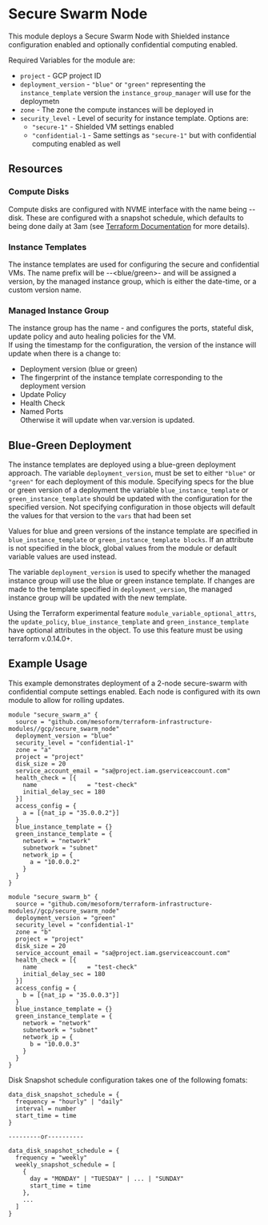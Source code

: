 # Secure Swarm Node

This module deploys a Secure Swarm Node with Shielded instance configuration enabled 
and optionally confidential computing enabled.

Required Variables for the module are:
* `project` - GCP project ID
* `deployment_version` - `"blue"` or `"green"` representing the `instance_template` version the `instance_group_manager` will use for the deploymetn
* `zone` - The zone the compute instances will be deployed in
* `security_level` - Level of security for instance template. Options are:
  * `"secure-1"` - Shielded VM settings enabled
  * `"confidential-1` - Same settings as `"secure-1"` but with confidential computing enabled as well

## Resources
### Compute Disks
Compute disks are configured with NVME interface with the name being <name>-<zone>-disk. These are configured with a snapshot schedule, which defaults to being done daily at 3am 
(see [Terraform Documentation](https://registry.terraform.io/providers/hashicorp/google/latest/docs/resources/compute_resource_policy) for more details).

### Instance Templates
The instance templates are used for configuring the secure and confidential VMs. The name prefix will be <name>-<zone>-<blue/green>- and will be assigned a version, by the managed instance group, which is either the date-time, or a custom version name.

### Managed Instance Group
The instance group has the name <name>-<zone> and configures the ports, stateful disk, update policy and auto healing policies for the VM.  
If using the timestamp for the configuration, the version of the instance will update when there is a change to:
* Deployment version (blue or green)
* The fingerprint of the instance template corresponding to the deployment version
* Update Policy
* Health Check
* Named Ports  
Otherwise it will update when var.version is updated.

## Blue-Green Deployment
The instance templates are deployed using a blue-green deployment approach.
The variable `deployment_version`, must be set to either `"blue"` or `"green"` for each deployment of this module.
Specifying specs for the blue or green version of a deployment the variable `blue_instance_template` or `green_instance_template`
should be updated with the configuration for the specified version. 
Not specifying configuration in those objects will default the values for that version to the `vars` that had been set


Values for blue and green versions of the instance template are specified in `blue_instance_template` or `green_instance_template blocks`. 
If an attribute is not specified in the block, global values from the module or default variable values are used instead.

The variable `deployment_version` is used to specify whether the managed instance group will use the blue or green instance template. 
If changes are made to the template specified in `deployment_version`, the managed instance group will be updated with the new template.


Using the Terraform experimental feature `module_variable_optional_attrs`, the `update_policy`, `blue_instance_template` and `green_instance_template` have optional attributes in the object.
To use this feature must be using terraform v.0.14.0+.

## Example Usage
This example demonstrates deployment of a 2-node secure-swarm with confidential compute settings enabled. Each node is configured with its own module to allow for rolling updates.
```hcl
module "secure_swarm_a" {
  source = "github.com/mesoform/terraform-infrastructure-modules//gcp/secure_swarm_node"
  deployment_version = "blue"
  security_level = "confidential-1"
  zone = "a"
  project = "project"
  disk_size = 20
  service_account_email = "sa@project.iam.gserviceaccount.com"
  health_check = [{
    name              = "test-check"
    initial_delay_sec = 180
  }]
  access_config = {
    a = [{nat_ip = "35.0.0.2"}]
  }
  blue_instance_template = {}
  green_instance_template = {
    network = "network"
    subnetwork = "subnet"
    network_ip = {
      a = "10.0.0.2"
    }
  }
}

module "secure_swarm_b" {
  source = "github.com/mesoform/terraform-infrastructure-modules//gcp/secure_swarm_node"
  deployment_version = "green"
  security_level = "confidential-1"
  zone = "b"
  project = "project"
  disk_size = 20
  service_account_email = "sa@project.iam.gserviceaccount.com"
  health_check = [{
    name              = "test-check"
    initial_delay_sec = 180
  }]
  access_config = {
    b = [{nat_ip = "35.0.0.3"}]
  }
  blue_instance_template = {}
  green_instance_template = {
    network = "network"
    subnetwork = "subnet"
    network_ip = {
      b = "10.0.0.3"
    }
  }
}
```



Disk Snapshot schedule configuration takes one of the following fomats:
```hcl
data_disk_snapshot_schedule = {
  frequency = "hourly" | "daily"
  interval = number
  start_time = time
} 

---------or----------

data_disk_snapshot_schedule = {
  frequency = "weekly"
  weekly_snapshot_schedule = [
    {
      day = "MONDAY" | "TUESDAY" | ... | "SUNDAY"
      start_time = time
    },
    ...
  ]
}
```